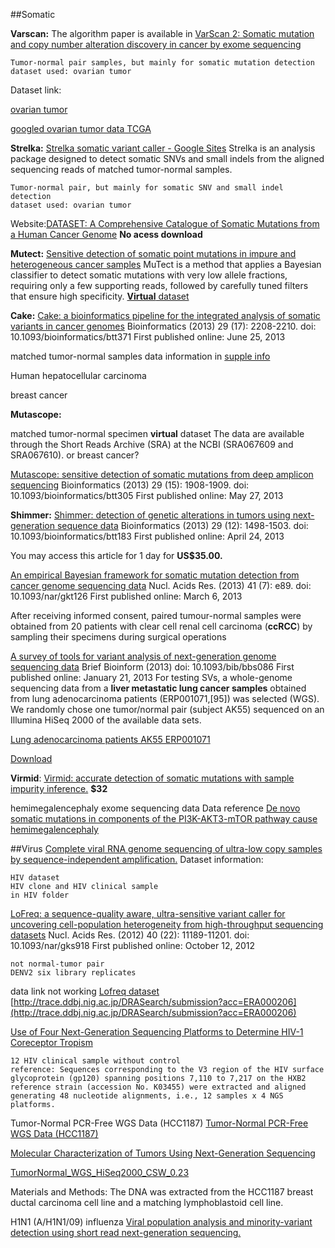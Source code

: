 ##Somatic

**Varscan:**
The algorithm paper is available in [VarScan 2: Somatic mutation and copy number alteration discovery in cancer by exome sequencing](http://genome.cshlp.org/content/22/3/568.short)	

	Tumor-normal pair samples, but mainly for somatic mutation detection
	dataset used: ovarian tumor
Dataset link: 

[ovarian tumor](http://www.ncbi.nlm.nih.gov/gap)

[googled ovarian tumor data TCGA](http://www.ncbi.nlm.nih.gov/projects/gap/cgi-bin/study.cgi?study_id=phs000178.v3.p3)

**Strelka:**
[Strelka somatic variant caller - Google Sites](https://sites.google.com/site/strelkasomaticvariantcaller/) Strelka is an analysis package designed to detect somatic SNVs and small indels from the aligned sequencing reads of matched tumor-normal samples. 

	Tumor-normal pair, but mainly for somatic SNV and small indel detection
	dataset used: ovarian tumor

Website:[DATASET: A Comprehensive Catalogue of Somatic Mutations from a Human Cancer Genome](https://www.ebi.ac.uk/ega/datasets/EGAD00001000149)
**No acess download**


**Mutect:**
[Sensitive detection of somatic point mutations in impure and heterogeneous cancer samples](http://www.nature.com/nbt/journal/v31/n3/abs/nbt.2514.html)
MuTect is a method that applies a Bayesian classifier to detect somatic mutations with very low allele fractions, requiring only a few supporting reads, followed by carefully tuned filters that ensure high specificity.
[**Virtual** dataset](ftp://ftp-trace.ncbi.nih.gov/1000genomes/ftp/technical/working/20120117_ceu_trio_b37_decoy/)


**Cake:**
[Cake: a bioinformatics pipeline for the integrated analysis of somatic variants in cancer genomes](http://bioinformatics.oxfordjournals.org/content/29/17/2208.full.pdf+html)
Bioinformatics (2013) 29 (17): 2208-2210.
doi: 10.1093/bioinformatics/btt371
First published online: June 25, 2013

matched tumor-normal samples
data information in [supple info](http://bioinformatics.oxfordjournals.org/content/suppl/2013/06/23/btt371.DC1/20130606_CAKE_Supp_Information.pdf)

Human hepatocellular carcinoma

breast cancer

**Mutascope:**

matched tumor-normal specimen
**virtual** dataset
The data are available through the Short Reads Archive
(SRA) at the NCBI (SRA067609 and SRA067610).
or breast cancer?

[Mutascope: sensitive detection of somatic mutations from deep amplicon sequencing](http://bioinformatics.oxfordjournals.org/content/29/15/1908.full.pdf+html)
Bioinformatics (2013) 29 (15): 1908-1909.
doi: 10.1093/bioinformatics/btt305
First published online: May 27, 2013

**Shimmer:**
[Shimmer: detection of genetic alterations in tumors using next-generation sequence data](http://bioinformatics.oxfordjournals.org/content/29/12/1498.full.pdf+html)
Bioinformatics (2013) 29 (12): 1498-1503.
doi: 10.1093/bioinformatics/btt183
First published online: April 24, 2013

You may access this article for 1 day for **US$35.00.**


[An empirical Bayesian framework for somatic mutation detection from cancer genome sequencing data](http://nar.oxfordjournals.org/content/41/7/e89.full.pdf+html)
Nucl. Acids Res. (2013) 41 (7): e89.
doi: 10.1093/nar/gkt126
First published online: March 6, 2013

After receiving informed consent, paired tumour-normal samples were obtained from 20 patients with clear cell renal cell carcinoma (**ccRCC**) by sampling their specimens
during surgical operations

[A survey of tools for variant analysis of next-generation genome sequencing data](http://bib.oxfordjournals.org/content/early/2013/01/21/bib.bbs086.full.pdf+html)
Brief Bioinform (2013)
doi: 10.1093/bib/bbs086
First published online: January 21, 2013
For testing SVs, a whole-genome sequencing data from a **liver metastatic lung cancer samples** obtained from lung adenocarcinoma patients (ERP001071,[95]) was selected (WGS). We randomly chose one tumor/normal pair (subject AK55) sequenced on an Illumina HiSeq 2000 of the available data sets.

[Lung adenocarcinoma patients AK55 ERP001071](http://sra.dnanexus.com/studies/ERP001071)

[Download](http://sra.dnanexus.com/dispatch_many?accession_type=Study&accessions%5B%5D=ERP001071&action_name=download "Download")

**Virmid**: 
[Virmid: accurate detection of somatic mutations with sample impurity inference.](http://genomebiology.com/content/14/8/R90) **$32**

hemimegalencephaly exome sequencing data
Data reference [De novo somatic mutations in components of the PI3K-AKT3-mTOR pathway cause hemimegalencephaly](http://www.nature.com/ng/journal/v44/n8/full/ng.2329.html) 

##Virus
[Complete viral RNA genome sequencing of ultra-low copy samples by sequence-independent amplification.](http://www.ncbi.nlm.nih.gov/pubmed/22962364)
Dataset information:

	HIV dataset
	HIV clone and HIV clinical sample
	in HIV folder

[LoFreq: a sequence-quality aware, ultra-sensitive variant caller for uncovering cell-population heterogeneity from high-throughput sequencing datasets](http://nar.oxfordjournals.org/content/40/22/11189.full.pdf+html?sid=0d1dbba7-bea1-414a-92a9-823e532748c1)
Nucl. Acids Res. (2012) 40 (22): 11189-11201.
doi: 10.1093/nar/gks918
First published online: October 12, 2012
	
	not normal-tumor pair
	DENV2 six library replicates
data link not working [Lofreq dataset](http://collaborations.gis.a-star.edu.sg/~wilma/lofreq_paper_data/)
[http://trace.ddbj.nig.ac.jp/DRASearch/submission?acc=ERA000206](http://trace.ddbj.nig.ac.jp/DRASearch/submission?acc=ERA000206)



[Use of Four Next-Generation Sequencing Platforms to Determine HIV-1 Coreceptor Tropism](http://www.hiv.lanl.gov/content/sequence/HIV/NextGenArchive/Archer2012.html)

	12 HIV clinical sample without control
	reference: Sequences corresponding to the V3 region of the HIV surface glycoprotein (gp120) spanning positions 7,110 to 7,217 on the HXB2 reference strain (accession No. K03455) were extracted and aligned generating 48 nucleotide alignments, i.e., 12 samples x 4 NGS platforms.



Tumor-Normal PCR-Free WGS Data (HCC1187)
[Tumor-Normal PCR-Free WGS Data (HCC1187)](http://blog.basespace.illumina.com/2013/04/11/tumor-normal-pcr-free-wgs-data-hcc1187/)

[Molecular Characterization of Tumors Using 
Next-Generation Sequencing 
](http://res.illumina.com/documents/products/technotes/technote_molecular_characterizations_of_tumors.pdf)

[TumorNormal_WGS_HiSeq2000_CSW_0.23](https://basespace.illumina.com/project/744744/TumorNormal_WGS_HiSeq2000_CSW_0-23#/samples)

Materials and Methods: The DNA was extracted from the HCC1187 breast ductal carcinoma cell line and a matching lymphoblastoid cell line.

H1N1 (A/H1N1/09) influenza
[Viral population analysis and minority-variant detection using short read next-generation sequencing.](http://www.ncbi.nlm.nih.gov/pubmed/23382427)